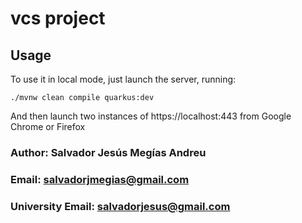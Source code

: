 # vcs project


## Usage
To use it in local mode, just launch the server, running:
```
./mvnw clean compile quarkus:dev
```
And then launch two instances of https://localhost:443
from Google Chrome or Firefox

### Author: Salvador Jesús Megías Andreu
### Email: salvadorjmegias@gmail.com
### University Email: salvadorjesus@gmail.com
